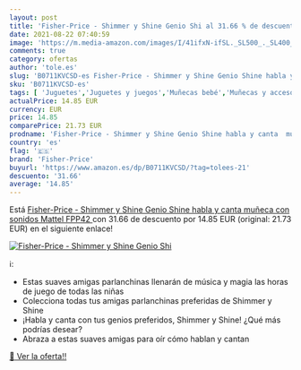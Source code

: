 ```yaml
---
layout: post
title: 'Fisher-Price - Shimmer y Shine Genio Shi al 31.66 % de descuento'
date: 2021-08-22 07:40:59
image: 'https://m.media-amazon.com/images/I/41ifxN-ifSL._SL500_._SL400_.jpg'
comments: true
category: ofertas
author: 'tole.es'
slug: 'B0711KVCSD-es Fisher-Price - Shimmer y Shine Genio Shine habla y canta...'
sku: 'B0711KVCSD-es'
tags: [ 'Juguetes','Juguetes y juegos','Muñecas bebé','Muñecas y accesorios','fisher-price','mattel', ]
actualPrice: 14.85 EUR
currency: EUR
price: 14.85
comparePrice: 21.73 EUR
prodname: 'Fisher-Price - Shimmer y Shine Genio Shine habla y canta  muñeca con sonidos  Mattel FPP42 '
country: 'es'
flag: '🇪🇸'
brand: 'Fisher-Price'
buyurl: 'https://www.amazon.es/dp/B0711KVCSD/?tag=tolees-21'
descuento: '31.66'
average: '14.85'
---
```


Está [Fisher-Price - Shimmer y Shine Genio Shine habla y canta  muñeca con sonidos  Mattel FPP42 ](https://www.amazon.es/dp/B0711KVCSD/?tag=tolees-21) con 31.66 de descuento por 14.85 EUR (original: 21.73 EUR) en el siguiente enlace!

[![Fisher-Price - Shimmer y Shine Genio Shi](https://m.media-amazon.com/images/I/41ifxN-ifSL._SL500_._SL400_.jpg)](https://www.amazon.es/dp/B0711KVCSD/?tag=tolees-21)

ℹ️:

- Estas suaves amigas parlanchinas llenarán de música y magia las horas de juego de todas las niñas
- Colecciona todas tus amigas parlanchinas preferidas de Shimmer y Shine
- ¡Habla y canta con tus genios preferidos, Shimmer y Shine! ¿Qué más podrías desear?
- Abraza a estas suaves amigas para oír cómo hablan y cantan

[🛒 Ver la oferta!!](https://www.amazon.es/dp/B0711KVCSD/?tag=tolees-21)

